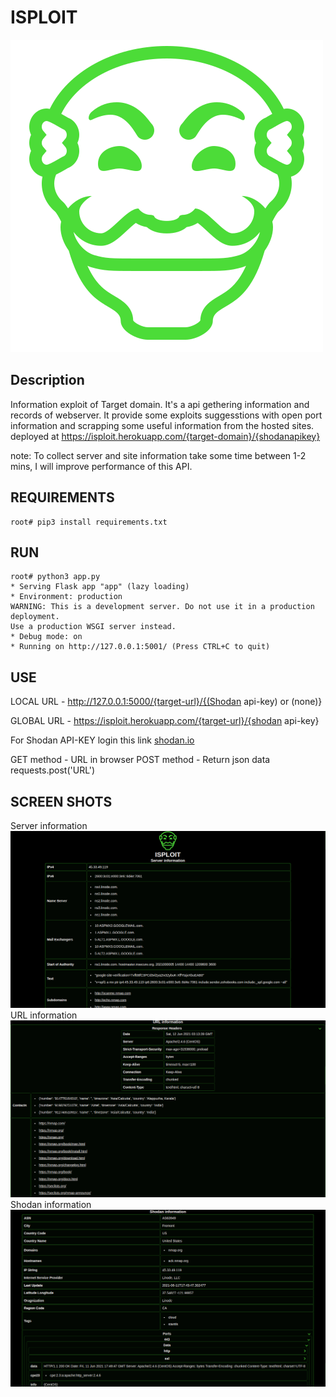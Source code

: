 # ISPLOIT
<img src="static/logo.png">

Description
---

Information exploit of Target domain. It's a api gethering information and records of webserver. It provide some exploits suggesstions with open port information and scrapping some useful information from the hosted sites. deployed at https://isploit.herokuapp.com/{target-domain}/{shodanapikey}

note: To collect server and site information take some time between 1-2 mins, I will improve performance of this API. 

REQUIREMENTS
---

    root# pip3 install requirements.txt

RUN
---
    root# python3 app.py
    * Serving Flask app "app" (lazy loading)
    * Environment: production
    WARNING: This is a development server. Do not use it in a production deployment.
    Use a production WSGI server instead.
    * Debug mode: on
    * Running on http://127.0.0.1:5001/ (Press CTRL+C to quit)


USE
---

LOCAL URL - http://127.0.0.1:5000/{target-url}/{(Shodan api-key) or (none)}

GLOBAL URL - https://isploit.herokuapp.com/{target-url}/{shodan api-key}

For Shodan API-KEY login this link <a href="https://www.shodan.io">shodan.io</a>

GET method - URL in browser
POST method - Return json data
    requests.post('URL')

SCREEN SHOTS
---
Server information
<img src="static/server information.png">
URL information
<img src="static/url information.png">
Shodan information
<img src="static/shodan information.png">